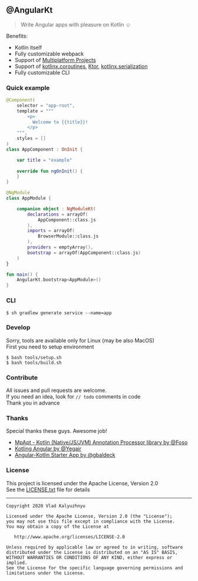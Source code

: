## @AngularKt
> Write Angular apps with pleasure on Kotlin :relaxed:

Benefits:
* Kotlin itself
* Fully customizable webpack
* Support of [Multiplatform Projects](https://kotlinlang.org/docs/reference/multiplatform.html)
* Support of [kotlinx.coroutines][2], [Ktor][3], [kotlinx.serialization][4]
* Fully customizable CLI

[1]: https://kotlinlang.org/docs/reference/multiplatform.html
[2]: https://github.com/Kotlin/kotlinx.coroutines
[3]: https://ktor.io
[4]: https://github.com/Kotlin/kotlinx.serialization

### Quick example
```kotlin
@Component(
    selector = "app-root",
    template = """
        <p>
          Welcome to {{title}}!
        </p>
    """,
    styles = []
)
class AppComponent : OnInit {

    var title = "example"
  
    override fun ngOnInit() {
    }
}

@NgModule
class AppModule {

    companion object : NgModuleKt(
        declarations = arrayOf(
            AppComponent::class.js
        ),
        imports = arrayOf(
            BrowserModule::class.js
        ),
        providers = emptyArray(),
        bootstrap = arrayOf(AppComponent::class.js)
    )
}

fun main() {
    AngularKt.bootstrap<AppModule>()
}
```

### CLI
```shell script
$ sh gradlew generate service --name=app
```

### Develop
Sorry, tools are available only for Linux (may be also MacOS)  
First you need to setup environment
```shell script
$ bash tools/setup.sh
$ bash tools/build.sh
```

### Contribute
All issues and pull requests are welcome.  
If you need an idea, look for `// todo` comments in code  
Thank you in advance

### Thanks
Special thanks these guys. Awesome job!
* [MpApt - Kotlin (Native/JS/JVM) Annotation Processor library by @Foso](https://github.com/Foso/MpApt)
* [Kotling Angular by @Yegair](https://github.com/Yegair/kotlin-angular)
* [Angular-Kotlin Starter App by @gbaldeck](https://github.com/gbaldeck/angular-kotlin-starter)

### License
This project is licensed under the Apache License, Version 2.0  
See the [LICENSE.txt](https://github.com/Foso/MpApt/blob/master/LICENSE) file for details

-------
    Copyright 2020 Vlad Kalyuzhnyu

    Licensed under the Apache License, Version 2.0 (the "License");
    you may not use this file except in compliance with the License.
    You may obtain a copy of the License at

       http://www.apache.org/licenses/LICENSE-2.0

    Unless required by applicable law or agreed to in writing, software
    distributed under the License is distributed on an "AS IS" BASIS,
    WITHOUT WARRANTIES OR CONDITIONS OF ANY KIND, either express or implied.
    See the License for the specific language governing permissions and
    limitations under the License.
